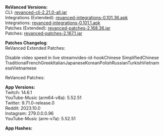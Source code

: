 **ReVanced Versions:**  
CLI: [revanced-cli-2.21.0-all.jar](https://github.com/j-hc/revanced-cli/releases/tag/v2.21.0)  
Integrations (Extended): [revanced-integrations-0.101.36.apk](https://github.com/inotia00/revanced-integrations/releases/tag/v0.101.36)  
Integrations: [revanced-integrations-0.101.1.apk](https://github.com/revanced/revanced-integrations/releases/tag/v0.101.1)  
Patches (Extended): [revanced-patches-2.168.36.jar](https://github.com/inotia00/revanced-patches/releases/tag/v2.168.36)  
Patches: [revanced-patches-2.167.1.jar](https://github.com/revanced/revanced-patches/releases/tag/v2.167.1)  

**Patches Changelog**:   
ReVanced Extended Patches:  

Disable video speed in live streamvideo-id-hookChinese SimplifiedChinese TraditionalFrenchGreekItalianJapaneseKoreanPolishRussianTurkishVietnameseVietnamese
  
ReVanced Patches:   


  
**App Versions:**  
Twitch: 14.6.1  
YouTube-Music (arm64-v8a): 5.52.51  
Twitter: 9.71.0-release.0  
Reddit: 2023.10.0  
Instagram: 279.0.0.0.96  
YouTube-Music (arm-v7a): 5.52.51  

**App Hashes:**  
  
